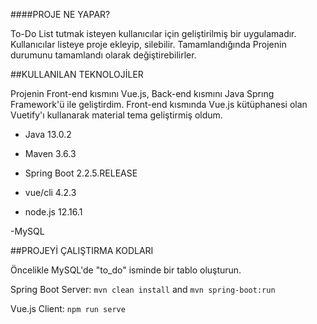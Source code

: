 ####PROJE NE YAPAR?


To-Do List tutmak isteyen kullanıcılar için geliştirilmiş bir uygulamadır. Kullanıcılar listeye proje ekleyip, silebilir. Tamamlandığında Projenin durumunu tamamlandı olarak değiştirebilirler.

##KULLANILAN TEKNOLOJİLER


Projenin Front-end kısmını Vue.js, Back-end kısmını Java Sprıng Framework'ü ile geliştirdim. Front-end kısmında Vue.js kütüphanesi olan Vuetify'ı kullanarak material tema geliştirmiş oldum.

- Java 13.0.2
- Maven 3.6.3
- Spring Boot 2.2.5.RELEASE

- vue/cli 4.2.3 
- node.js 12.16.1

-MySQL

##PROJEYİ ÇALIŞTIRMA KODLARI

Öncelikle MySQL'de "to_do" isminde bir  tablo oluşturun.

Spring Boot Server: ```mvn clean install``` and ```mvn spring-boot:run```

Vue.js Client:  ```npm run serve```
